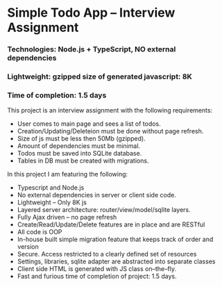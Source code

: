 # Simple Todo App – Interview Assignment
### Technologies: Node.js + TypeScript, NO external dependencies
### Lightweight: gzipped size of generated javascript: 8K
### Time of completion: 1.5 days

This project is an interview assignment with the following requirements:

- User comes to main page and sees a list of todos.
- Creation/Updating/Deleteion must be done without page refresh.
- Size of js must be less then 50Mb (gzipped).
- Amount of dependencies must be minimal.
- Todos must be saved into SQLite database.
- Tables in DB must be created with migrations.

In this project I am featuring the following:

- Typescript and Node.js
- No external dependencies in server or client side code.
- Lightweight – Only 8K js
- Layered server architecture: router/view/model/sqlite layers.
- Fully Ajax driven – no page refresh
- Create/Read/Update/Delete features are in place and are RESTful
- All code is OOP
- In-house built simple migration feature that keeps track of order and version
- Secure. Access restricted to a clearly defined set of resources
- Settings, libraries, sqlite adapter are abstracted into separate classes
- Client side HTML is generated with JS class on–the–fly.
- Fast and furious time of completion of project: 1.5 days.

